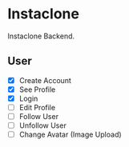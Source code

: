 # Instaclone

Instaclone Backend.

## User

- [X] Create Account
- [X] See Profile
- [X] Login
- [ ] Edit Profile
- [ ] Follow User
- [ ] Unfollow User
- [ ] Change Avatar (Image Upload) 